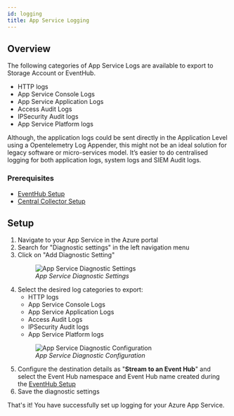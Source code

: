 ```yaml
---
id: logging
title: App Service Logging
---
```


## Overview
The following categories of App Service Logs are available to export to Storage Account or EventHub. 

- HTTP logs
- App Service Console Logs
- App Service Application Logs
- Access Audit Logs
- IPSecurity Audit logs
- App Service Platform logs

Although, the application logs could be sent directly in the Application Level using a Opentelemetry Log Appender, this might not be an ideal solution for legacy software or micro-services model. It’s easier to do centralised logging for both application logs, system logs and SIEM Audit logs.

### Prerequisites

- [EventHub Setup](../../bootstrapping/data-ingestion)
- [Central Collector Setup](../../bootstrapping/collector-setup)

## Setup

1. Navigate to your App Service in the Azure portal
2. Search for "Diagnostic settings" in the left navigation menu
3. Click on "Add Diagnostic Setting"
    <figure data-zoomable align="left">
    <img
        src="/img/docs/azure-monitoring/app-svc-diag-settings.webp"
        alt="App Service Diagnostic Settings"
    />
    <figcaption>
    <i>
    App Service Diagnostic Settings
    </i>
    </figcaption>
    </figure>
4. Select the desired log categories to export:
    - HTTP logs
    - App Service Console Logs
    - App Service Application Logs
    - Access Audit Logs
    - IPSecurity Audit logs
    - App Service Platform logs
    <figure data-zoomable align="left">
    <img
        src="/img/docs/azure-monitoring/app-svc-diag-configuration.webp"
        alt="App Service Diagnostic Configuration"
    />
    <figcaption>
    <i>
    App Service Diagnostic Configuration
    </i>
    </figcaption>
    </figure>
5. Configure the destination details as "**Stream to an Event Hub**" and select the Event Hub namespace and Event Hub name created during the [EventHub Setup](../../bootstrapping/data-ingestion)
6. Save the diagnostic settings

That's it! You have successfully set up logging for your Azure App Service. 